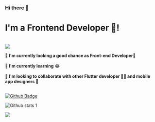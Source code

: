 ### Hi there 👋

<h1> I'm a Frontend Developer 🚀!</h1> <br/>
<img src='https://www.shutterstock.com/image-vector/landing-page-programming-research-concept-600w-2011951874.jpg' />

<b> 🔭 I'm currently looking a good chance as Front-end Developer🌱 </b><br/><br/>
<b>🌱 I'm currently learning</b> 😂<br/><br/>
<b>👯 I'm looking to collaborate with other Flutter developer 👩‍💻 and mobile app designers </b>🎨<br/><br/>



[![Github Badge](https://img.shields.io/badge/-Github-000?style=quare&labelColor=000&logo=Github&logoColor=white&link=link)](https://github.com/zehracelk?tab=repositories) 

![Github stats 1](https://github-readme-stats.vercel.app/api?username=zehracelk&show_icons=true&theme=gradient)

<img src="https://res.cloudinary.com/practicaldev/image/fetch/s--E4gnEuy_--/c_limit%2Cf_auto%2Cfl_progressive%2Cq_66%2Cw_880/https://dev-to-uploads.s3.amazonaws.com/uploads/articles/233m04x0r0lv60payria.gif">

